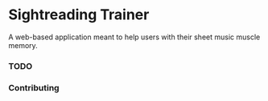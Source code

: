 # Sightreading Trainer

A web-based application meant to help users with their sheet music muscle memory.

### TODO

### Contributing
